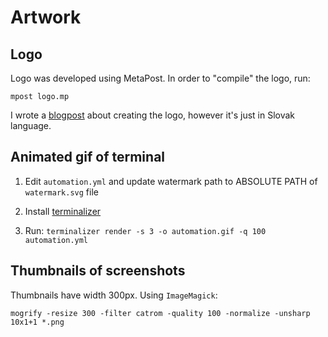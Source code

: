 # Artwork

## Logo

Logo was developed using MetaPost. In order to "compile" the logo, run:

```
mpost logo.mp
```

I wrote a [blogpost](http://www.mojkod.sk/logo-v-metaposte/) about creating the logo, however it's just in Slovak language.

## Animated gif of terminal

1. Edit `automation.yml` and update watermark path to ABSOLUTE PATH of `watermark.svg` file

2. Install [terminalizer](https://github.com/faressoft/terminalizer)

3. Run: `terminalizer render -s 3 -o automation.gif -q 100 automation.yml`


## Thumbnails of screenshots

Thumbnails have width 300px. Using `ImageMagick`:

```
mogrify -resize 300 -filter catrom -quality 100 -normalize -unsharp 10x1+1 *.png
```
